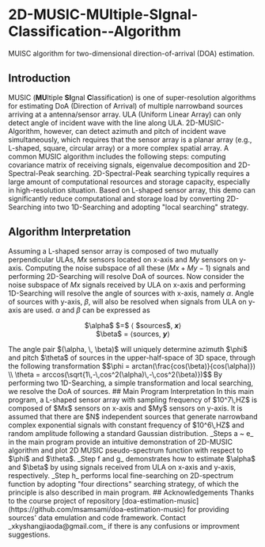 # 2D-MUSIC-MUltiple-SIgnal-Classification--Algorithm
MUISC algorithm for two-dimensional direction-of-arrival (DOA) estimation.
## Introduction
MUSIC (**MU**ltiple **SI**gnal **C**lassification) is one of super-resolution algorithms for estimating DoA (Direction of Arrival) of multiple narrowband sources arriving at a antenna/sensor array. ULA (Uniform Linear Array) can only detect angle of incident wave with the line along ULA. 2D-MUSIC-Algorithm, however, can detect azimuth and pitch of incident wave simultaneously, which requires that the sensor array is a planar array (e.g., L-shaped, square, circular array) or a more complex spatial array. A common MUSIC algorithm includes the following steps: computing covariance matrix of receiving signals, eigenvalue decomposition and 2D-Spectral-Peak searching. 2D-Spectral-Peak searching typically requires a large amount of computational resources and storage capacity, especially in high-resolution situation. Based on L-shaped sensor array, this demo can significantly reduce computational and storage load by converting 2D-Searching into two 1D-Searching and adopting "local searching" strategy.  
## Algorithm Interpretation
Assuming a L-shaped sensor array is composed of two mutually perpendicular ULAs, $Mx$ sensors located on x-axis and $My$ sensors on y-axis. Computing the noise subspace of all these $(Mx + My - 1)$ signals and performing 2D-Searching will resolve DoA of sources. Now consider the noise subspace of $Mx$ signals received by ULA on x-axis and performing 1D-Searching will resolve the angle of sources with x-axis, namely $\alpha$. Angle of sources with y-axis, $\beta$, will also be resolved when signals from ULA on y-axis are used. $\alpha$ and $\beta$ can be expressed as <div align="center">
  <p> $\alpha$ $=$ ⟨ $sources$, <strong><em>x</em></strong>⟩ <br> 
  $\beta$ = ⟨sources, <strong><em>y</em></strong>⟩ 
</div>
The angle pair $(\alpha, \, \beta)$ will uniquely determine azimuth $\phi$ and pitch $\theta$ of sources in the upper-half-space of 3D space, through the following transformation
$$\phi = arctan(\frac{cos(\beta)}{cos(\alpha)}) \\ \theta = arccos(\sqrt{1\,-\,cos^2(\alpha)\,-\,cos^2(\beta)})$$
By performing two 1D-Searching, a simple transformation and local searching, we resolve the DoA of sources.  
## Main Program Interpretation
In this main program, a L-shaped sensor array with sampling frequency of $10^7\,HZ$ is composed of $Mx$ sensors on x-axis and $My$ sensors on y-axis. It is assumed that there are $N$ independent sources that generate narrowband complex exponential signals with constant frequency of $10^6\,HZ$ and random amplitude following a standard Gaussian distribution.  
_Steps a ~ e_ in the main program provide an intuitive demonstration of 2D-MUSIC algorithm and plot 2D MUSIC pseudo-spectrum function with respect to $\phi$ and $\theta$. _Step f and g_ demonstrates how to estimate $\alpha$ and $\beta$ by using signals received from ULA on x-axis and y-axis, respectively. _Step h_ performs local fine-searching on 2D-spectrum function by adopting "four directions" searching strategy, of which the principle is also described in main program.  
## Acknowledgements
Thanks to the course project of repository [doa-estimation-music](https://github.com/msamsami/doa-estimation-music) for providing sources' data emulation and code framework. Contact _xkyshangjiaoda@gmail.com_ if there is any confusions or improvment suggestions. 
